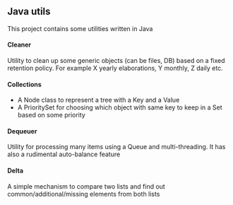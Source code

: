 ## Java utils

This project contains some utilities written in Java

#### Cleaner

Utility to clean up some generic objects (can be files, DB) based on a fixed retention policy.
For example X yearly elaborations, Y monthly, Z daily etc.

#### Collections

* A Node class to represent a tree with a Key and a Value
* A PrioritySet for choosing which object with same key to keep in a Set based on some priority

#### Dequeuer

Utility for processing many items using a Queue and multi-threading.
It has also a rudimental auto-balance feature

#### Delta

A simple mechanism to compare two lists and find out common/additional/missing elements from both lists
